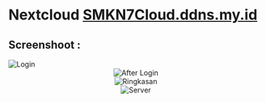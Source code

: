 # Nextcloud [SMKN7Cloud.ddns.my.id](https://smkn7cloud.ddns.my.id/)

## Screenshoot :
<div align="left">
<img src="https://github.com/farrasrayhand/farrasrayhand.github.io/blob/master/project/smkn7cloud/ss1.png" alt="Login" />
</div>

<div align="center">
<img src="https://github.com/farrasrayhand/farrasrayhand.github.io/blob/master/project/smkn7cloud/ss2.png" alt="After Login" />
</div>

<div align="center">
<img src="https://github.com/farrasrayhand/farrasrayhand.github.io/blob/master/project/smkn7cloud/ss3.png" alt="Ringkasan" />
</div>

<div align="center">
<img src="https://github.com/farrasrayhand/farrasrayhand.github.io/blob/master/project/smkn7cloud/ss4.png" alt="Server" />
</div>
